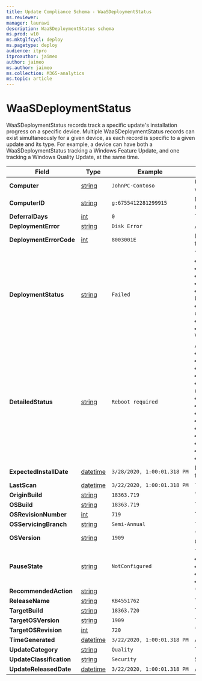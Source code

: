 ```yaml
---
title: Update Compliance Schema - WaaSDeploymentStatus
ms.reviewer: 
manager: laurawi
description: WaaSDeploymentStatus schema
ms.prod: w10
ms.mktglfcycl: deploy
ms.pagetype: deploy
audience: itpro
itproauthor: jaimeo
author: jaimeo
ms.author: jaimeo
ms.collection: M365-analytics
ms.topic: article
---
```


# WaaSDeploymentStatus

WaaSDeploymentStatus records track a specific update's installation progress on a specific device. Multiple WaaSDeploymentStatus records can exist simultaneously for a given device, as each record is specific to a given update and its type. For example, a device can have both a WaaSDeploymentStatus tracking a Windows Feature Update, and one tracking a Windows Quality Update, at the same time.

|Field |Type |Example |Description |
|-|-|-----|------------------------|
|**Computer** |[string](/azure/kusto/query/scalar-data-types/string) |`JohnPC-Contoso` |User or Organization-provided device name. If this appears as '#', then Device Name may not be sent through telemetry. To enable Device Name to be sent with telemetry, see [Enroll devices in Update Compliance](update-compliance-get-started.md#enroll-devices-in-update-compliance). |
|**ComputerID** |[string](/azure/kusto/query/scalar-data-types/string) |`g:6755412281299915` |Microsoft Global Device Identifier. This is an internal identifier used by Microsoft. A connection to the end-user Managed Service Account (MSA) service is required for this identifier to be populated; no device data will be present in Update Compliance without this identifier. |
|**DeferralDays** |[int](/azure/kusto/query/scalar-data-types/int) |`0` |The deferral policy for this content type or `UpdateCategory` (Windows `Feature` or `Quality`). |
|**DeploymentError** |[string](/azure/kusto/query/scalar-data-types/string) |`Disk Error` |A readable string describing the error, if any. If empty, there is either no string matching the error or there is no error. |
|**DeploymentErrorCode** |[int](/azure/kusto/query/scalar-data-types/int) |`8003001E` |Microsoft internal error code for the error, if any. If empty, there is either no error or there is *no error code*, meaning that the issue raised does not correspond to an error, but some inferred issue. |
|**DeploymentStatus** |[string](/azure/kusto/query/scalar-data-types/string) |`Failed` |The high-level status of installing this update on this device. Possible values are:<br><li> **Update completed**: Device has completed the update installation.<li> **In Progress**: Device is in one of the various stages of installing an update, detailed in `DetailedStatus`.<li> **Deferred**: A device's deferral policy is preventing the update from being offered by Windows Update.<li> **Canceled**: The update was canceled.<li> **Blocked**: There is a hard block on the update being completed. This could be that another update must be completed before this one, or some other task is blocking the installation of the update.<li> **Unknown**: Update Compliance generated WaaSDeploymentStatus records for devices as soon as it detects an update newer than the one installed on the device. Devices that have not sent any deployment data for that update will have the status `Unknown`.<li> **Update paused**: Devices are paused via Windows Update for Business Pause policies, preventing the update from being offered by Windows Update. <li> **Failed**: Device encountered a failure in the update process, preventing it from installing the update. This may result in an automatic retry in the case of Windows Update, unless the `DeploymentError` indicates the issue requires action before the update can continue.|
|**DetailedStatus** |[string](/azure/kusto/query/scalar-data-types/string) |`Reboot required` |A detailed status for the installation of this update on this device. Possible values are:<br><li> **Update deferred**: When a device's Windows Update for Business policy dictates the update is deferred.<li> **Update paused**: The device's Windows Update for Business policy dictates the update is paused from being offered.<li> **Update offered**: The device has been offered the update, but has not begun downloading it.<li> **Pre-Download tasks passed**: The device has finished all necessary tasks prior to downloading the update.<li> **Compatibility hold**: The device has been placed under a *compatibility hold* to ensure a smooth feature update experience and will not resume the update until the hold has been cleared. For more information, see [Feature Update Status report](update-compliance-feature-update-status.md#safeguard-holds).<li> **Download started**: The update has begun downloading on the device.<li> **Download Succeeded**: The update has successfully completed downloading. <li> **Pre-Install Tasks Passed**: Tasks that must be completed prior to installing the update have been completed.<li> **Install Started**: Installation of the update has begun.<li> **Reboot Required**: The device has finished installing the update, and a reboot is required before the update can be completed.<li> **Reboot Pending**: The device has a scheduled reboot to apply the update.<li> **Reboot Initiated**: The scheduled reboot has been initiated.<li> **Commit**: Changes are being committed post-reboot. This is another step of the installation process.<li> **Update Completed**: The update has successfully installed.|
|**ExpectedInstallDate** |[datetime](/azure/kusto/query/scalar-data-types/datetime)|`3/28/2020, 1:00:01.318 PM`|Rather than the expected date this update will be installed, this should be interpreted as the minimum date Windows Update will make the update available for the device. This takes into account Deferrals. |
|**LastScan** |[datetime](/azure/kusto/query/scalar-data-types/datetime)|`3/22/2020, 1:00:01.318 PM`|The last point in time that this device sent Update Session data. |
|**OriginBuild** |[string](/azure/kusto/query/scalar-data-types/string) |`18363.719` |The build originally installed on the device when this Update Session began. |
|**OSBuild** |[string](/azure/kusto/query/scalar-data-types/string) |`18363.719` |The build currently installed on the device. |
|**OSRevisionNumber** |[int](/azure/kusto/query/scalar-data-types/int) |`719` |The revision of the OSBuild installed on the device. |
|**OSServicingBranch** |[string](/azure/kusto/query/scalar-data-types/string) |`Semi-Annual` |The Servicing Branch or [Servicing Channel](./waas-overview.md#servicing-channels) the device is on. Dictates which Windows updates the device receives and the cadence of those updates. |
|**OSVersion** |[string](/azure/kusto/query/scalar-data-types/string) |`1909` |The version of Windows 10. This typically is of the format of the year of the version's release, following the month. In this example, `1909` corresponds to 2019-09 (September). This maps to the `Major` portion of OSBuild. |
|**PauseState** |[string](/azure/kusto/query/scalar-data-types/string) |`NotConfigured` |The on-client Windows Update for Business Pause state. Reflects whether or not a device has paused Feature Updates.<br><li> **Expired**: The pause period has expired.<li> **NotConfigured**: Pause is not configured.<li> **Paused**: The device was last reported to be pausing this content type.<li> **NotPaused**: The device was last reported to not have any pause on this content type. |
|**RecommendedAction** |[string](/azure/kusto/query/scalar-data-types/string) | |The recommended action to take in the event this device needs attention, if any. |
|**ReleaseName** |[string](/azure/kusto/query/scalar-data-types/string) |`KB4551762` |The KB Article corresponding to the TargetOSRevision, if any. |
|**TargetBuild** |[string](/azure/kusto/query/scalar-data-types/string) |`18363.720` |The target OSBuild, the update being installed or considered as part of this WaaSDeploymentStatus record. |
|**TargetOSVersion** |[string](/azure/kusto/query/scalar-data-types/string) |`1909` |The target OSVersion. |
|**TargetOSRevision** |[int](/azure/kusto/query/scalar-data-types/int) |`720` |The target OSRevisionNumber. |
|**TimeGenerated** |[datetime](/azure/kusto/query/scalar-data-types/datetime) |`3/22/2020, 1:00:01.318 PM`|A DateTime corresponding to the moment Azure Monitor Logs ingested this record to your Log Analytics workspace. |
|**UpdateCategory** |[string](/azure/kusto/query/scalar-data-types/string) |`Quality` |The high-level category of content type this Windows Update belongs to. Possible values are **Feature** and **Quality**. |
|**UpdateClassification** |[string](/azure/kusto/query/scalar-data-types/string) |`Security` |Similar to UpdateCategory, this more specifically determines whether a Quality update is a security update or not. |
|**UpdateReleasedDate** |[datetime](/azure/kusto/query/scalar-data-types/datetime) |`3/22/2020, 1:00:01.318 PM`|A DateTime corresponding to the time the update came available on Windows Update. |